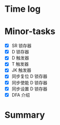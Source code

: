# Time log

# Minor-tasks

- [x] SR 锁存器
- [x] D 锁存器
- [x] D 触发器
- [x] T 触发器
- [x] JK 触发器
- [x] 同步复位 D 锁存器
- [x] 同步使能 D 锁存器
- [x] 同步设置 D 锁存器
- [x] DFA 介绍

# Summary
